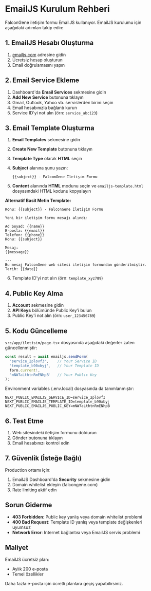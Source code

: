 # EmailJS Kurulum Rehberi

FalconGene iletişim formu EmailJS kullanıyor. EmailJS kurulumu için aşağıdaki adımları takip edin:

## 1. EmailJS Hesabı Oluşturma

1. [emailjs.com](https://www.emailjs.com) adresine gidin
2. Ücretsiz hesap oluşturun
3. Email doğrulamasını yapın

## 2. Email Service Ekleme

1. Dashboard'da **Email Services** sekmesine gidin
2. **Add New Service** butonuna tıklayın
3. Gmail, Outlook, Yahoo vb. servislerden birini seçin
4. Email hesabınızla bağlantı kurun
5. Service ID'yi not alın (örn: `service_abc123`)

## 3. Email Template Oluşturma

1. **Email Templates** sekmesine gidin
2. **Create New Template** butonuna tıklayın
3. **Template Type** olarak **HTML** seçin
4. **Subject** alanına şunu yazın:
   ```
   {{subject}} - FalconGene İletişim Formu
   ```

5. **Content** alanında **HTML** modunu seçin ve `emailjs-template.html` dosyasındaki HTML kodunu kopyalayın

**Alternatif Basit Metin Template:**
```
Konu: {{subject}} - FalconGene İletişim Formu

Yeni bir iletişim formu mesajı alındı:

Ad Soyad: {{name}}
E-posta: {{email}}
Telefon: {{phone}}
Konu: {{subject}}

Mesaj:
{{message}}

---
Bu mesaj FalconGene web sitesi iletişim formundan gönderilmiştir.
Tarih: {{date}}
```

6. Template ID'yi not alın (örn: `template_xyz789`)

## 4. Public Key Alma

1. **Account** sekmesine gidin
2. **API Keys** bölümünde Public Key'i bulun
3. Public Key'i not alın (örn: `user_123456789`)

## 5. Kodu Güncelleme

`src/app/iletisim/page.tsx` dosyasında aşağıdaki değerler zaten güncellenmiştir:

```javascript
const result = await emailjs.sendForm(
  'service_2plovf3',    // Your Service ID
  'template_b90xbyj',   // Your Template ID  
  form.current!,
  'mNW7aLthtnRmENhpB'   // Your Public Key
);
```

Environment variables (.env.local) dosyasında da tanımlanmıştır:
```
NEXT_PUBLIC_EMAILJS_SERVICE_ID=service_2plovf3
NEXT_PUBLIC_EMAILJS_TEMPLATE_ID=template_b90xbyj
NEXT_PUBLIC_EMAILJS_PUBLIC_KEY=mNW7aLthtnRmENhpB
```

## 6. Test Etme

1. Web sitesindeki iletişim formunu doldurun
2. Gönder butonuna tıklayın
3. Email hesabınızı kontrol edin

## 7. Güvenlik (İsteğe Bağlı)

Production ortamı için:

1. EmailJS Dashboard'da **Security** sekmesine gidin
2. Domain whitelist ekleyin (falcongene.com)
3. Rate limiting aktif edin

## Sorun Giderme

- **403 Forbidden**: Public key yanlış veya domain whitelist problemi
- **400 Bad Request**: Template ID yanlış veya template değişkenleri uyumsuz
- **Network Error**: Internet bağlantısı veya EmailJS servis problemi

## Maliyet

EmailJS ücretsiz plan:
- Aylık 200 e-posta
- Temel özellikler

Daha fazla e-posta için ücretli planlara geçiş yapabilirsiniz.